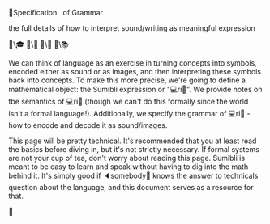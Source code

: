 📛Specification
&nbsp; of Grammar

the full details of how
to interpret sound/writing
as meaningful expression

🔗\🎓
🔗\🧠
🔗\🌳
🔗\📚

We can think of language as an exercise in turning concepts into symbols, encoded either as sound or as images, and then interpreting these symbols back into concepts. To make this more precise, we're going to define a mathematical object: the Sumibli expression or "💻ri💬". We provide notes on tbe semantics of 💻ri💬 (though we can't do this formally since the world isn't a formal language!). Additionally, we specify the grammar of 💻ri💬 - how to encode and decode it as sound/images.

This page will be pretty technical. It's recommended that you at least read the basics before diving in, but it's not strictly necessary. If formal systems are not your cup of tea, don't worry about reading this page. Sumibli is meant to be easy to learn and speak without having to dig into the math behind it. It's simply good if 🔈somebody💬 knows the answer to technicals question about the language, and this document serves as a resource for that.

📑

